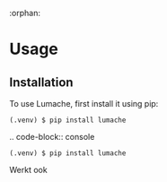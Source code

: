 :orphan:

# Usage

## Installation

To use Lumache, first install it using pip:

```console
(.venv) $ pip install lumache
```

.. code-block:: console

    (.venv) $ pip install lumache

Werkt ook
